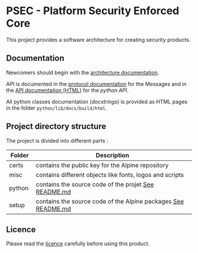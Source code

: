 # PSEC - Platform Security Enforced Core

This project provides a software architecture for creating security products.

## Documentation

Newcomers should begin with the [architecture documentation](python/lib/docs/source/markdown/architecture.md).

API is documented in the [protocol documentation](python/lib/docs/source/markdown/protocol.md) for the Messages and in the [API documentation (HTML)](python/lib/docs/build/html/api.html) for the *python API*.

All python classes documentation (*docstrings*) is provided as HTML pages in the folder `python/lib/docs/build/html`.

## Project directory structure

The project is divided into different parts :

| Folder | Description|
|--|--|
| certs | contains the public key for the Alpine repository |
| misc | contains different objects like fonts, logos and scripts |
| python | contains the source code of the projet [See README.md](python/README.md) |
| setup | contains the source code of the Alpine packages [See README.md](setup/README.md) |

## Licence

Please read the [licence](python/lib/LICENCE.md) carefully before using this product. 